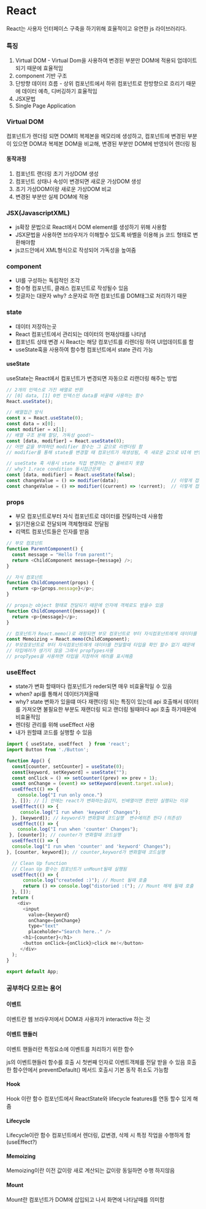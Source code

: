 # React
React는 사용자 인터페이스 구축을 하기위해 효율적이고 유연한 js 라이브러리다. 

### 특징
1. Virtual DOM - Virtual Dom을 사용하여 변경된 부분만 DOM에 적용되 업데이트 되기 때문에 효율적임
2. component 기반 구조
3. 단방향 데이터 흐름 - 상위 컴포넌트에서 하위 컴포넌트로 한방향으로 흐리기 때문에 데이터 예측, 디버깅하기 효율적임
4. JSX문법
5. Single Page Application

### Virtual DOM 
컴포넌트가 렌더링 되면 DOM의 복제본을 메모리에 생성하고, 컴포넌트에 변경된 부분이 있으면 DOM과 복제본 DOM을 비교해, 변경된 부분만 DOM에 반영되어 렌더링 됨

#### 동작과정
1. 컴포넌트 랜더링 초기 가상DOM 생성
2. 컴포넌트 상태나 속성이 변경되면 새로운 가상DOM 생성
3. 초기 가상DOM이랑 새로운 가상DOM 비교
4. 변경된 부분만 실제 DOM에 적용

### JSX(JavascriptXML)
- js확장 문법으로 React에서 DOM element를 생성하기 위해 사용함
- JSX문법을 사용하면 브라우저가 이해할수 있도록 바벨을 이용해 js 코드 형태로 변환해야함
- js코드안에서 XML형식으로 작성되어 가독성을 높여줌

### component
- UI를 구성하는 독립적인 조각
- 함수형 컴포넌트, 클래스 컴포넌트로 작성될수 있음
- 첫글자는 대문자 why? 소문자로 하면 컴포넌트를 DOM태그로 처리하기 때문

### state
- 데이터 저장하는곳
- React 컴포넌트에서 관리되는 데이터의 현재상태를 나타냄
- 컴포넌트 상태 변경 시 React는 해당 컴포넌트를 리렌더링 하여 UI업데이트를 함
- useState훅을 사용하여 함수형 컴포넌트에서 state 관리 가능

#### useState
useState는 React에서 컴포넌트가 변경되면 자동으로 리랜더링 해주는 방법

``` javascript
// 2개의 인덱스로 가진 배열로 반환
// [0] data, [1] 0번 인덱스인 data를 바꿀때 사용하는 함수
React.useState(); 

// 배열접근 방식
const x = React.useState(0); 
const data = x[0];
const modifier = x[1];
// 배열 구조 분해 할당, 가독성 good!~
const [data, modifier] = React.useState(0);
// 어떤 값을 부여하던 modifier 함수는 그 값으로 리렌더링 함
// modifier를 통해 state를 변경할 때 컴포넌트가 재생성됨, 즉 새로운 값으로 UI에 반영

// useState 훅 사용시 state 직접 변경하는 건 올바르지 못함 
// why? 1.race condition 동시접근문제
const [data, modifier] = React.useState(false);
const changeValue = () => modifier(data);                   // 이렇게 접근 X
const changeValue = () => modifier((current) => !current);  // 이렇게 접근 해야함
```

### props
- 부모 컴포넌트로부터 자식 컴포넌트로 데이터를 전달하는데 사용함
- 읽기전용으로 전달되며 객체형태로 전달됨
- 리액트 컴포넌트들은 인자를 받음 

``` JavaScript
// 부모 컴포넌트
function ParentComponent() {
  const message = "Hello from parent!";
  return <ChildComponent message={message} />;
}

// 자식 컴포넌트
function ChildComponent(props) {
  return <p>{props.message}</p>;
}

// props는 object 형태로 전달되기 때문에 인자에 객체로도 받을수 있음
function ChildComponent({message}) {
  return <p>{message}</p>;
}

// 컴포넌트가 React.memo()로 래핑되면 부모 컴포넌트로 부터 자식컴포넌트에게 데이터를 전달할때 메모이징 할수 있다
const Memoizing = React.memo(ChildComponent);
// 부모컴포넌트로 부터 자식컴포넌트에게 데이터를 전달할때 타입을 확인 할수 없기 떄문에 
// 타입에러가 생기지 않음 그래서 propTypes사용
// propTypes을 사용하면 타입을 지정하여 에러를 표시해줌
```

### useEffect
- state가 변화 할때마다 컴포넌트가 reder되면 매우 비효율적일 수 있음
- when? api를 통해서 데이터가져올때 
- why? state 변화가 있을떄 마다 재랜더링 되는 특징이 있는데 api 호출해서 데이터를 가져오면 불필요한 부분도 재랜더링 되고 랜더링 될때마다 api 호출 하기때문에 비효율적임
- 렌더링 관리를 위해 useEffect 사용
- 내가 원할떄 코드를 실행할 수 있음


``` javascript
import { useState, useEffect  } from 'react';
import Button from './Button';

function App() {
  const[counter, setCounter] = useState(0);
  const[keyword, setKeyword] = useState("");
  const onClick = () => setCounter((prev) => prev + 1);
  const onChange = (event) => setKeyword(event.target.value);
  useEffect(() => {
    console.log("I run only once.")
  }, []); // [] 안에는 react가 변화하는걸감지, 빈배열이면 한번만 실행되는 이유
  useEffect(() => {
     console.log("I run when 'keyword' Changes");
  }, [keyword]); // keyword가 변화할때 코드실행  변수에의존 한다 (의존성)
  useEffect(() => {
    console.log("I run when 'counter' Changes");
 }, [counter]); // counter가 변화할때 코드실행 
  useEffect(() => {
  console.log("I run when 'counter' and 'keyword' Changes");
}, [counter, keyword]); // counter,keyword가 변화할때 코드실행 

  // Clean Up function
  // Clean Up 함수는 컴포넌트가 unMount될때 실행됨
  useEffect(() => { 
      console.log("createded :)"); // Mount 될때 호출
      return () => console.log("distoried :("); // Mount 해제 될때 호출
  }, []);
  return (
    <div>
      <input 
        value={keyword}
        onChange={onChange}
        type="text" 
        placeholder="Search here.." />
      <h1>{counter}</h1>
      <button onClick={onClick}>click me!</button>
     </div>
  );
}

export default App;
```


### 공부하다 모르는 용어
#### 이벤트
이벤트란 웹 브라우저에서 DOM과 사용자가 interactive 하는 것
#### 이벤트 핸들러 
이벤트 핸들러란 특정요소에 이벤트를 처리하기 위한 함수

js의 이벤트핸들러 함수를 호출 시 첫번째 인자로 이벤트객체를 전달 받을 수 있음
호출한 함수안에서 preventDefault() 메서드 호출시 기본 동작 취소도 가능함

#### Hook
Hook 이란 함수 컴포넌트에서 ReactState와 lifecycle features를 연동 할수 있게 해줌
#### Lifecycle
Lifecycle이란 함수 컴포넌트에서 렌더링, 값변경, 삭제 시 특정 작업을 수행하게 함(useEffect?)

#### Memoizing
Memoizing이란 이전 값이랑 새로 계산되는 값이랑 동일하면 수행 하지않음

#### Mount
Mount란 컴포넌트가 DOM에 삽입되고 나서 화면에 나타날때를 의미함